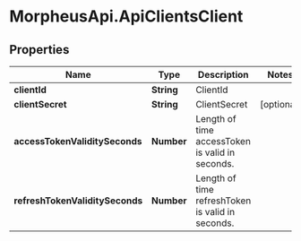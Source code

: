 # MorpheusApi.ApiClientsClient

## Properties

Name | Type | Description | Notes
------------ | ------------- | ------------- | -------------
**clientId** | **String** | ClientId | 
**clientSecret** | **String** | ClientSecret | [optional] 
**accessTokenValiditySeconds** | **Number** | Length of time accessToken is valid in seconds. | 
**refreshTokenValiditySeconds** | **Number** | Length of time refreshToken is valid in seconds. | 


